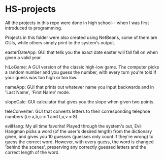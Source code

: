 # HS-projects

All the projects in this repo were done in high school-- when I was first introduced to programming. 

Projects in this folder were also created using NetBeans, some of them are GUIs, while others simply print to the system's output.

easterDateApp: GUI that tells you the exact date easter will fall fall on when given a valid year.

hiLoGame: A GUI version of the classic high-low game. The computer picks a random number and you guess the number, with every turn you're told if your guess was too high or too low.

nameApp: GUI that prints out whatever name you input backwards and in 'Last Name', 'First Name' mode.

slopeCalc: GUI calculator that gives you the slope when given two points.

teleConverter: GUI that converts letters to their corresponding telephoe numbers (i.e a,b,c = 1 and t,u,v = 8).

evilHang: My all time favorite! Played through the system's out, Evil Hangman picks a word (of the user's desired length) from the dictionary given, and gives you 10 guesses (guesses only count if they're wrong) to guess the correct word. However, with every guess, the word is changed 'behind the scenes', preserving any correctly guessed letters and the correct length of the word.